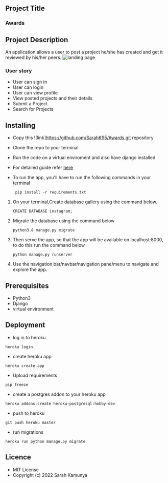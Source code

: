 ## Project Title

### Awards

## Project Description

An application allows a user to post a project he/she has created and get it reviewed by his/her peers.
![landing page]()

### User story
- User can sign in
- User can login
- User can view profile
- View posted projects and their details
- Submit a Project
- Search for Projects


## Installing

- Copy this ![link]https://github.com/SarahK95/Awards.git repository 
- Clone the repo to your terminal
- Run the code on a virtual enviroment and also have django installed
- For detailed guide refer  [here](https://packaging.python.org/guides/installing-using-pip-and-virtualenv/)
- To run the app, you'll have to run the following commands in your terminal

       pip install -r requirements.txt
1. On your terminal,Create database gallery using the command below.


       CREATE DATABASE instagram;
2. Migrate the database using the command below


       python3.8 manage.py migrate
3. Then serve the app, so that the app will be available on localhost:8000, to do this run the command below


       python manage.py runserver
4. Use the navigation bar/navbar/navigation pane/menu to navigate and explore the app.

## Prerequisites

- Python3
- Django
- virtual environment


## Deployment
- log in to heroku
```
heroku login
```
- create heroku app
```
heroku create app
```
- Upload requirements
```
pip freeze
```
- create a postgres addon to your heroku app
```
heroku addons:create heroku-postgresql:hobby-dev
```
- push to heroku

```
git push heroku master
```
- run migrations
```
heroku run python manage.py migrate
```

## Licence
- MIT License
- Copyright (c) 2022 Sarah Kamunya